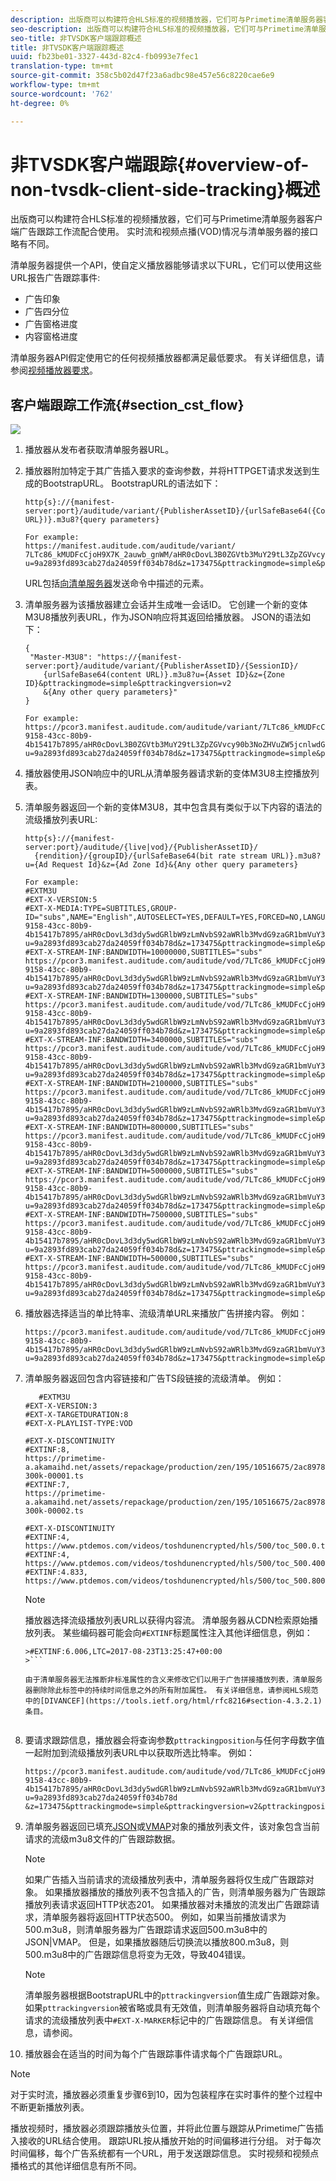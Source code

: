 ```yaml
---
description: 出版商可以构建符合HLS标准的视频播放器，它们可与Primetime清单服务器客户端广告跟踪工作流配合使用。 实时流和视频点播(VOD)情况与清单服务器的接口略有不同。
seo-description: 出版商可以构建符合HLS标准的视频播放器，它们可与Primetime清单服务器客户端广告跟踪工作流配合使用。 实时流和视频点播(VOD)情况与清单服务器的接口略有不同。
seo-title: 非TVSDK客户端跟踪概述
title: 非TVSDK客户端跟踪概述
uuid: fb23be01-3327-443d-82c4-fb0993e7fec1
translation-type: tm+mt
source-git-commit: 358c5b02d47f23a6adbc98e457e56c8220cae6e9
workflow-type: tm+mt
source-wordcount: '762'
ht-degree: 0%

---
```



# 非TVSDK客户端跟踪{#overview-of-non-tvsdk-client-side-tracking}概述

出版商可以构建符合HLS标准的视频播放器，它们可与Primetime清单服务器客户端广告跟踪工作流配合使用。 实时流和视频点播(VOD)情况与清单服务器的接口略有不同。

清单服务器提供一个API，使自定义播放器能够请求以下URL，它们可以使用这些URL报告广告跟踪事件:

* 广告印象
* 广告四分位
* 广告窗格进度
* 内容窗格进度

清单服务器API假定使用它的任何视频播放器都满足最低要求。 有关详细信息，请参阅[视频播放器要求](../../msapi-topics/ms-player-req.md)。

## 客户端跟踪工作流{#section_cst_flow}

![](assets/pt_ssai_notvsdk_csat_ai-workflow.png)

1. 播放器从发布者获取清单服务器URL。
1. 播放器附加特定于其广告插入要求的查询参数，并将HTTPGET请求发送到生成的BootstrapURL。 BootstrapURL的语法如下：

   ```
   http{s}://{manifest-server:port}/auditude/variant/{PublisherAssetID}/{urlSafeBase64({Content URL})}.m3u8?{query parameters}
   
   For example:
   https://manifest.auditude.com/auditude/variant/
   7LTc86_kMUDFcCjoH9X7K_2auwb_gnWM/aHR0cDovL3B0ZGVtb3MuY29tL3ZpZGVvcy90b3NoZHVuZW5jcnlwdGVkL2hscy90ZXN0Mi5tM3U4.m3u8?
   u=9a2893fd893cab27da24059ff034b78d&z=173475&pttrackingmode=simple&pttrackingversion=v2&__sid__=docExample02
   ```

   URL包括[向清单服务器](../../msapi-topics/ms-getting-started/ms-sending-cmd.md)发送命令中描述的元素。

1. 清单服务器为该播放器建立会话并生成唯一会话ID。 它创建一个新的变体M3U8播放列表URL，作为JSON响应将其返回给播放器。 JSON的语法如下：

   ```
   {
    "Master-M3U8": "https://{manifest-server:port}/auditude/variant/{PublisherAssetID}/{SessionID}/
       {urlSafeBase64(content URL)}.m3u8?u={Asset ID}&z={Zone ID}&pttrackingmode=simple&pttrackingversion=v2
       &{Any other query parameters}"
   }
   
   For example:
   https://pcor3.manifest.auditude.com/auditude/variant/7LTc86_kMUDFcCjoH9X7K_2auwb_gnWM/f958bef8-9158-43cc-80b9-4b15417b7895/aHR0cDovL3B0ZGVtb3MuY29tL3ZpZGVvcy90b3NoZHVuZW5jcnlwdGVkL2hscy90ZXN0Mi5tM3U4.3u8?u=9a2893fd893cab27da24059ff034b78d&z=173475&pttrackingmode=simple&pttrackingversion=v2
   ```

1. 播放器使用JSON响应中的URL从清单服务器请求新的变体M3U8主控播放列表。
1. 清单服务器返回一个新的变体M3U8，其中包含具有类似于以下内容的语法的流级播放列表URL:

   ```
   http{s}://{manifest-server:port}/auditude/{live|vod}/{PublisherAssetID}/
     {rendition}/{groupID}/{urlSafeBase64(bit rate stream URL)}.m3u8?u={Ad Request Id}&z={Ad Zone Id}&{Any other query parameters}
   
   For example:
   #EXTM3U
   #EXT-X-VERSION:5
   #EXT-X-MEDIA:TYPE=SUBTITLES,GROUP-ID="subs",NAME="English",AUTOSELECT=YES,DEFAULT=YES,FORCED=NO,LANGUAGE="eng",URI="https://pcor3.manifest.auditude.com/auditude/vod/7LTc86_kMUDFcCjoH9X7K_2auwb_gnWM/webvtt/f958bef8-9158-43cc-80b9-4b15417b7895/aHR0cDovL3d3dy5wdGRlbW9zLmNvbS92aWRlb3MvdG9zaGR1bmVuY3J5cHRlZC9obHMvd2VidnR0L1RPUy1lbjIubTN1OA.m3u8?u=9a2893fd893cab27da24059ff034b78d&z=173475&pttrackingmode=simple&pttrackingversion=v2"
   #EXT-X-STREAM-INF:BANDWIDTH=10000000,SUBTITLES="subs"
   https://pcor3.manifest.auditude.com/auditude/vod/7LTc86_kMUDFcCjoH9X7K_2auwb_gnWM/10000/f958bef8-9158-43cc-80b9-4b15417b7895/aHR0cDovL3d3dy5wdGRlbW9zLmNvbS92aWRlb3MvdG9zaGR1bmVuY3J5cHRlZC9obHMvMTAwMDAvdG9jXzEwMDAwLm0zdTg.m3u8?u=9a2893fd893cab27da24059ff034b78d&z=173475&pttrackingmode=simple&pttrackingversion=v2
   #EXT-X-STREAM-INF:BANDWIDTH=1300000,SUBTITLES="subs"
   https://pcor3.manifest.auditude.com/auditude/vod/7LTc86_kMUDFcCjoH9X7K_2auwb_gnWM/1300/f958bef8-9158-43cc-80b9-4b15417b7895/aHR0cDovL3d3dy5wdGRlbW9zLmNvbS92aWRlb3MvdG9zaGR1bmVuY3J5cHRlZC9obHMvMTMwMC90b2NfMTMwMC5tM3U4.m3u8?u=9a2893fd893cab27da24059ff034b78d&z=173475&pttrackingmode=simple&pttrackingversion=v2
   #EXT-X-STREAM-INF:BANDWIDTH=3400000,SUBTITLES="subs"
   https://pcor3.manifest.auditude.com/auditude/vod/7LTc86_kMUDFcCjoH9X7K_2auwb_gnWM/3400/f958bef8-9158-43cc-80b9-4b15417b7895/aHR0cDovL3d3dy5wdGRlbW9zLmNvbS92aWRlb3MvdG9zaGR1bmVuY3J5cHRlZC9obHMvMzQwMC90b2NfMzQwMC5tM3U4.m3u8?u=9a2893fd893cab27da24059ff034b78d&z=173475&pttrackingmode=simple&pttrackingversion=v2
   #EXT-X-STREAM-INF:BANDWIDTH=2100000,SUBTITLES="subs"
   https://pcor3.manifest.auditude.com/auditude/vod/7LTc86_kMUDFcCjoH9X7K_2auwb_gnWM/2100/f958bef8-9158-43cc-80b9-4b15417b7895/aHR0cDovL3d3dy5wdGRlbW9zLmNvbS92aWRlb3MvdG9zaGR1bmVuY3J5cHRlZC9obHMvMjEwMC90b2NfMjEwMC5tM3U4.m3u8?u=9a2893fd893cab27da24059ff034b78d&z=173475&pttrackingmode=simple&pttrackingversion=v2
   #EXT-X-STREAM-INF:BANDWIDTH=800000,SUBTITLES="subs"
   https://pcor3.manifest.auditude.com/auditude/vod/7LTc86_kMUDFcCjoH9X7K_2auwb_gnWM/800/f958bef8-9158-43cc-80b9-4b15417b7895/aHR0cDovL3d3dy5wdGRlbW9zLmNvbS92aWRlb3MvdG9zaGR1bmVuY3J5cHRlZC9obHMvODAwL3RvY184MDAubTN1OA.m3u8?u=9a2893fd893cab27da24059ff034b78d&z=173475&pttrackingmode=simple&pttrackingversion=v2
   #EXT-X-STREAM-INF:BANDWIDTH=5000000,SUBTITLES="subs"
   https://pcor3.manifest.auditude.com/auditude/vod/7LTc86_kMUDFcCjoH9X7K_2auwb_gnWM/5000/f958bef8-9158-43cc-80b9-4b15417b7895/aHR0cDovL3d3dy5wdGRlbW9zLmNvbS92aWRlb3MvdG9zaGR1bmVuY3J5cHRlZC9obHMvNTAwMC90b2NfNTAwMC5tM3U4.m3u8?u=9a2893fd893cab27da24059ff034b78d&z=173475&pttrackingmode=simple&pttrackingversion=v2
   #EXT-X-STREAM-INF:BANDWIDTH=7500000,SUBTITLES="subs"
   https://pcor3.manifest.auditude.com/auditude/vod/7LTc86_kMUDFcCjoH9X7K_2auwb_gnWM/7500/f958bef8-9158-43cc-80b9-4b15417b7895/aHR0cDovL3d3dy5wdGRlbW9zLmNvbS92aWRlb3MvdG9zaGR1bmVuY3J5cHRlZC9obHMvNzUwMC90b2NfNzUwMC5tM3U4.m3u8?u=9a2893fd893cab27da24059ff034b78d&z=173475&pttrackingmode=simple&pttrackingversion=v2
   #EXT-X-STREAM-INF:BANDWIDTH=500000,SUBTITLES="subs"
   https://pcor3.manifest.auditude.com/auditude/vod/7LTc86_kMUDFcCjoH9X7K_2auwb_gnWM/500/f958bef8-9158-43cc-80b9-4b15417b7895/aHR0cDovL3d3dy5wdGRlbW9zLmNvbS92aWRlb3MvdG9zaGR1bmVuY3J5cHRlZC9obHMvNTAwL3RvY181MDAubTN1OA.m3u8?u=9a2893fd893cab27da24059ff034b78d&z=173475&pttrackingmode=simple&pttrackingversion=v2
   ```

1. 播放器选择适当的单比特率、流级清单URL来播放广告拼接内容。 例如：

   ```
   https://pcor3.manifest.auditude.com/auditude/vod/7LTc86_kMUDFcCjoH9X7K_2auwb_gnWM/500/f958bef8-9158-43cc-80b9-4b15417b7895/aHR0cDovL3d3dy5wdGRlbW9zLmNvbS92aWRlb3MvdG9zaGR1bmVuY3J5cHRlZC9obHMvNTAwL3RvY181MDAubTN1OA.m3u8?u=9a2893fd893cab27da24059ff034b78d&z=173475&pttrackingmode=simple&pttrackingversion=v2
   ```

1. 清单服务器返回包含内容链接和广告TS段链接的流级清单。 例如：

   ```
      #EXTM3U
   #EXT-X-VERSION:3
   #EXT-X-TARGETDURATION:8
   #EXT-X-PLAYLIST-TYPE:VOD
   
   #EXT-X-DISCONTINUITY
   #EXTINF:8,
   https://primetime-a.akamaihd.net/assets/repackage/production/zen/195/10516675/2ac89785ee8df17a31b2594c61f6921e-300k-00001.ts
   #EXTINF:7,
   https://primetime-a.akamaihd.net/assets/repackage/production/zen/195/10516675/2ac89785ee8df17a31b2594c61f6921e-300k-00002.ts
   
   #EXT-X-DISCONTINUITY
   #EXTINF:4,
   https://www.ptdemos.com/videos/toshdunencrypted/hls/500/toc_500.0.ts
   #EXTINF:4,
   https://www.ptdemos.com/videos/toshdunencrypted/hls/500/toc_500.4000.ts
   #EXTINF:4.833,
   https://www.ptdemos.com/videos/toshdunencrypted/hls/500/toc_500.8000.ts   
   ```

   >[!NOTE]
   >
   >播放器选择流级播放列表URL以获得内容流。 清单服务器从CDN检索原始播放列表。 某些编码器可能会向`#EXTINF`标题属性注入其他详细信息，例如：
   >
   >
   ```
   >#EXTINF:6.006,LTC=2017-08-23T13:25:47+00:00
   >```

   由于清单服务器无法推断非标准属性的含义来修改它们以用于广告拼接播放列表，清单服务器删除除此标签中的持续时间信息之外的所有附加属性。 有关详细信息，请参阅HLS规范中的[DIVANCEF](https://tools.ietf.org/html/rfc8216#section-4.3.2.1)条目。


1. 要请求跟踪信息，播放器会将查询参数`pttrackingposition`与任何字母数字值一起附加到流级播放列表URL中以获取所选比特率。 例如：

   ```
   https://pcor3.manifest.auditude.com/auditude/vod/7LTc86_kMUDFcCjoH9X7K_2auwb_gnWM/500/f958bef8-9158-43cc-80b9-4b15417b7895/aHR0cDovL3d3dy5wdGRlbW9zLmNvbS92aWRlb3MvdG9zaGR1bmVuY3J5cHRlZC9obHMvNTAwL3RvY181MDAubTN1OA.m3u8?u=9a2893fd893cab27da24059ff034b78d
   &z=173475&pttrackingmode=simple&pttrackingversion=v2&pttrackingposition=1
   ```

1. 清单服务器返回已填充[JSON](../../msapi-topics/ms-list-file-formats/notvsdk-csat-sidecar.md)或[VMAP](../../msapi-topics/ms-list-file-formats/notvsdk-csat-vmap.md)对象的播放列表文件，该对象包含当前请求的流级m3u8文件的广告跟踪数据。

   >[!NOTE]
   >
   >如果广告插入当前请求的流级播放列表中，清单服务器将仅生成广告跟踪对象。 如果播放器播放的播放列表不包含插入的广告，则清单服务器为广告跟踪播放列表请求返回HTTP状态201。 如果播放器对未播放的流发出广告跟踪请求，清单服务器将返回HTTP状态500。 例如，如果当前播放请求为500.m3u8，则清单服务器为广告跟踪请求返回500.m3u8中的JSON|VMAP。 但是，如果播放器随后切换流以播放800.m3u8，则500.m3u8中的广告跟踪信息将变为无效，导致404错误。

   >[!NOTE]
   >
   >清单服务器根据BootstrapURL中的`pttrackingversion`值生成广告跟踪对象。 如果`pttrackingversion`被省略或具有无效值，则清单服务器将自动填充每个请求的流级播放列表中`#EXT-X-MARKER`标记中的广告跟踪信息。 有关详细信息，请参阅[](../../msapi-topics/ms-at-effectiveness/ms-api-playlists.md)。

1. 播放器会在适当的时间为每个广告跟踪事件请求每个广告跟踪URL。

>[!NOTE]
>
>对于实时流，播放器必须重复步骤6到10，因为包装程序在实时事件的整个过程中不断更新播放列表。

播放视频时，播放器必须跟踪播放头位置，并将此位置与跟踪从Primetime广告插入接收的URL结合使用。 跟踪URL按从播放开始的时间偏移进行分组。 对于每次时间偏移，每个广告系统都有一个URL，用于发送跟踪信息。 实时视频和视频点播格式的其他详细信息有所不同。
